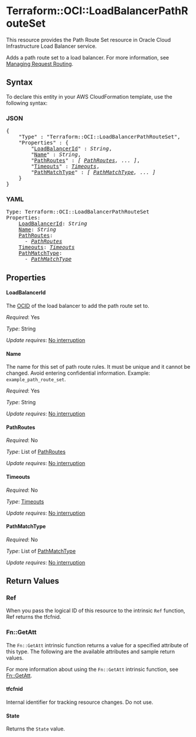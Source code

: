 # Terraform::OCI::LoadBalancerPathRouteSet

This resource provides the Path Route Set resource in Oracle Cloud Infrastructure Load Balancer service.

Adds a path route set to a load balancer. For more information, see
[Managing Request Routing](https://docs.cloud.oracle.com/iaas/Content/Balance/Tasks/managingrequest.htm).

## Syntax

To declare this entity in your AWS CloudFormation template, use the following syntax:

### JSON

<pre>
{
    "Type" : "Terraform::OCI::LoadBalancerPathRouteSet",
    "Properties" : {
        "<a href="#loadbalancerid" title="LoadBalancerId">LoadBalancerId</a>" : <i>String</i>,
        "<a href="#name" title="Name">Name</a>" : <i>String</i>,
        "<a href="#pathroutes" title="PathRoutes">PathRoutes</a>" : <i>[ <a href="pathroutes.md">PathRoutes</a>, ... ]</i>,
        "<a href="#timeouts" title="Timeouts">Timeouts</a>" : <i><a href="timeouts.md">Timeouts</a></i>,
        "<a href="#pathmatchtype" title="PathMatchType">PathMatchType</a>" : <i>[ <a href="pathmatchtype.md">PathMatchType</a>, ... ]</i>
    }
}
</pre>

### YAML

<pre>
Type: Terraform::OCI::LoadBalancerPathRouteSet
Properties:
    <a href="#loadbalancerid" title="LoadBalancerId">LoadBalancerId</a>: <i>String</i>
    <a href="#name" title="Name">Name</a>: <i>String</i>
    <a href="#pathroutes" title="PathRoutes">PathRoutes</a>: <i>
      - <a href="pathroutes.md">PathRoutes</a></i>
    <a href="#timeouts" title="Timeouts">Timeouts</a>: <i><a href="timeouts.md">Timeouts</a></i>
    <a href="#pathmatchtype" title="PathMatchType">PathMatchType</a>: <i>
      - <a href="pathmatchtype.md">PathMatchType</a></i>
</pre>

## Properties

#### LoadBalancerId

The [OCID](https://docs.cloud.oracle.com/iaas/Content/General/Concepts/identifiers.htm) of the load balancer to add the path route set to.

_Required_: Yes

_Type_: String

_Update requires_: [No interruption](https://docs.aws.amazon.com/AWSCloudFormation/latest/UserGuide/using-cfn-updating-stacks-update-behaviors.html#update-no-interrupt)

#### Name

The name for this set of path route rules. It must be unique and it cannot be changed. Avoid entering confidential information.  Example: `example_path_route_set`.

_Required_: Yes

_Type_: String

_Update requires_: [No interruption](https://docs.aws.amazon.com/AWSCloudFormation/latest/UserGuide/using-cfn-updating-stacks-update-behaviors.html#update-no-interrupt)

#### PathRoutes

_Required_: No

_Type_: List of <a href="pathroutes.md">PathRoutes</a>

_Update requires_: [No interruption](https://docs.aws.amazon.com/AWSCloudFormation/latest/UserGuide/using-cfn-updating-stacks-update-behaviors.html#update-no-interrupt)

#### Timeouts

_Required_: No

_Type_: <a href="timeouts.md">Timeouts</a>

_Update requires_: [No interruption](https://docs.aws.amazon.com/AWSCloudFormation/latest/UserGuide/using-cfn-updating-stacks-update-behaviors.html#update-no-interrupt)

#### PathMatchType

_Required_: No

_Type_: List of <a href="pathmatchtype.md">PathMatchType</a>

_Update requires_: [No interruption](https://docs.aws.amazon.com/AWSCloudFormation/latest/UserGuide/using-cfn-updating-stacks-update-behaviors.html#update-no-interrupt)

## Return Values

### Ref

When you pass the logical ID of this resource to the intrinsic `Ref` function, Ref returns the tfcfnid.

### Fn::GetAtt

The `Fn::GetAtt` intrinsic function returns a value for a specified attribute of this type. The following are the available attributes and sample return values.

For more information about using the `Fn::GetAtt` intrinsic function, see [Fn::GetAtt](https://docs.aws.amazon.com/AWSCloudFormation/latest/UserGuide/intrinsic-function-reference-getatt.html).

#### tfcfnid

Internal identifier for tracking resource changes. Do not use.

#### State

Returns the <code>State</code> value.

